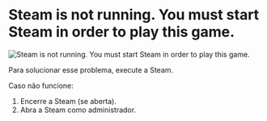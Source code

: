 # Steam is not running. You must start Steam in order to play this game.

![Steam is not running. You must start Steam in order to play this game.](../images/12.png)

Para solucionar esse problema, execute a Steam.

Caso não funcione:

1. Encerre a Steam (se aberta).
2. Abra a Steam como administrador.
